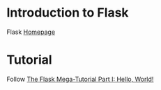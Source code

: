 # Introduction to Flask

Flask [Homepage](https://flask.palletsprojects.com/en/1.1.x/)

# Tutorial

Follow [The Flask Mega-Tutorial Part I: Hello, World!](https://blog.miguelgrinberg.com/post/the-flask-mega-tutorial-part-i-hello-world)
